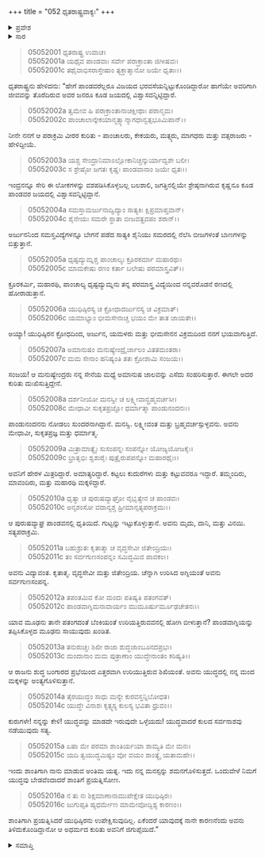 +++
title = "052 ಧೃತರಾಷ್ಟ್ರವಾಕ್ಯಃ"
+++

<details><summary>ಪ್ರವೇಶ</summary>


।।   ಓಂ ಓಂ ನಮೋ ನಾರಾಯಣಾಯ।।   ಶ್ರೀ ವೇದವ್ಯಾಸಾಯ ನಮಃ ।।

ಶ್ರೀ ಕೃಷ್ಣದ್ವೈಪಾಯನ ವೇದವ್ಯಾಸ ವಿರಚಿತ  

**ಶ್ರೀ ಮಹಾಭಾರತ**

**ಉದ್ಯೋಗ ಪರ್ವ**

**ಯಾನಸಂಧಿ ಪರ್ವ**

**ಅಧ್ಯಾಯ 52**

</details>


<details><summary>ಸಾರ</summary>

“ಯುದ್ಧವನ್ನು ಮಾಡದೇ ಇರುವುದೇ ಒಳ್ಳೆಯದು! ಯುದ್ಧವಾದರೆ ಕುಲದ ಸರ್ವನಾಶವು ನಡೆಯುವುದು ಸತ್ಯ” ಎಂದು ಧೃತರಾಷ್ಟ್ರನು ಯುಧಿಷ್ಠಿರನೊಂದಿಗೆ ಶಾಂತಿಗೆ ಪ್ರಯತ್ನಿಸಬೇಕೆಂದು ಹೇಳಿದುದು (1-16).

</details>


> 05052001 ಧೃತರಾಷ್ಟ್ರ ಉವಾಚ।  
05052001a ಯಥೈವ ಪಾಂಡವಾಃ ಸರ್ವೇ ಪರಾಕ್ರಾಂತಾ ಜಿಗೀಷವಃ।  
05052001c ತಥೈವಾಭಿಸರಾಸ್ತೇಷಾಂ ತ್ಯಕ್ತಾತ್ಮಾನೋ ಜಯೇ ಧೃತಾಃ।।

ಧೃತರಾಷ್ಟ್ರನು ಹೇಳಿದನು: “ಹೇಗೆ ಪಾಂಡವರೆಲ್ಲರೂ ವಿಜಯದ ಭರವಸೆಯನ್ನಿಟ್ಟುಕೊಂಡಿದ್ದಾರೋ ಹಾಗೆಯೇ ಅವರಿಗಾಗಿ ಜೀವವನ್ನು ತೊರೆದಿರುವ ಅವರ ಜನರೂ ಕೂಡ ಜಯದಲ್ಲಿ ವಿಶ್ವಾಸವನ್ನಿಟ್ಟಿದ್ದಾರೆ.

> 05052002a ತ್ವಮೇವ ಹಿ ಪರಾಕ್ರಾಂತಾನಾಚಕ್ಷೀಥಾಃ ಪರಾನ್ಮಮ।  
05052002c ಪಾಂಚಾಲಾನ್ಕೇಕಯಾನ್ಮತ್ಸ್ಯಾನ್ಮಾಗಧಾನ್ವತ್ಸಭೂಮಿಪಾನ್।।

ನೀನೇ ನನಗೆ ಆ ಪರಾಕ್ರಮಿ ವೀರರ ಕುರಿತು - ಪಾಂಚಾಲರು, ಕೇಕಯರು, ಮತ್ಸ್ಯರು, ಮಾಗಧರು ಮತ್ತು ವತ್ಸರಾಜರು - ಹೇಳಿದ್ದೀಯೆ.

> 05052003a ಯಶ್ಚ ಸೇಂದ್ರಾನಿಮಾಽಲ್ಲೋಕಾನಿಚ್ಚನ್ಕುರ್ಯಾದ್ವಶೇ ಬಲೀ।  
05052003c ಸ ಶ್ರೇಷ್ಠೋ ಜಗತಃ ಕೃಷ್ಣಃ ಪಾಂಡವಾನಾಂ ಜಯೇ ಧೃತಃ।।

ಇಂದ್ರನನ್ನೂ ಸೇರಿ ಈ ಲೋಕಗಳನ್ನು ವಶಪಡಿಸಿಕೊಳ್ಳಬಲ್ಲ ಬಲಶಾಲಿ, ಜಗತ್ತಿನಲ್ಲಿಯೇ ಶ್ರೇಷ್ಠನಾಗಿರುವ ಕೃಷ್ಣನೂ ಕೂಡ ಪಾಂಡವರ ಜಯದಲ್ಲಿ ವಿಶ್ವಾಸವನ್ನಿಟ್ಟಿದ್ದಾನೆ.

> 05052004a ಸಮಸ್ತಾಮರ್ಜುನಾದ್ವಿದ್ಯಾಂ ಸಾತ್ಯಕಿಃ ಕ್ಷಿಪ್ರಮಾಪ್ತವಾನ್।  
05052004c ಶೈನೇಯಃ ಸಮರೇ ಸ್ಥಾತಾ ಬೀಜವತ್ಪ್ರವಪಂ ಶರಾನ್।।

ಅರ್ಜುನನಿಂದ ಸಮಸ್ತವಿದ್ಯೆಗಳನ್ನೂ ಬೇಗನೆ ಪಡೆದ ಸಾತ್ಯಕಿ ಶೈನಿಯು ಸಮರದಲ್ಲಿ ನೆಲೆಸಿ ಬೀಜಗಳಂತೆ ಬಾಣಗಳನ್ನು ಬಿತ್ತುತ್ತಾನೆ.

> 05052005a ಧೃಷ್ಟದ್ಯುಮ್ನಶ್ಚ ಪಾಂಚಾಲ್ಯಃ ಕ್ರೂರಕರ್ಮಾ ಮಹಾರಥಃ।  
05052005c ಮಾಮಕೇಷು ರಣಂ ಕರ್ತಾ ಬಲೇಷು ಪರಮಾಸ್ತ್ರವಿತ್।।

ಕ್ರೂರಕರ್ಮಿ, ಮಹಾರಥಿ, ಪಾಂಚಾಲ್ಯ ಧೃಷ್ಟದ್ಯುಮ್ನನು ತನ್ನ ಪರಮಾಸ್ತ್ರ ವಿದ್ಯೆಯಿಂದ ನನ್ನವರೊಡನೆ ರಣದಲ್ಲಿ ಹೋರಾಡುತ್ತಾನೆ.

> 05052006a ಯುಧಿಷ್ಠಿರಸ್ಯ ಚ ಕ್ರೋಧಾದರ್ಜುನಸ್ಯ ಚ ವಿಕ್ರಮಾತ್।  
05052006c ಯಮಾಭ್ಯಾಂ ಭೀಮಸೇನಾಚ್ಚ ಭಯಂ ಮೇ ತಾತ ಜಾಯತೇ।।

ಅಯ್ಯಾ! ಯುಧಿಷ್ಠಿರನ ಕ್ರೋಧದಿಂದ, ಅರ್ಜುನ, ಯಮಳರು ಮತ್ತು ಭೀಮಸೇನನ ವಿಕ್ರಮದಿಂದ ನನಗೆ ಭಯವಾಗುತ್ತಿದೆ.

> 05052007a ಅಮಾನುಷಂ ಮನುಷ್ಯೇಂದ್ರೈರ್ಜಾಲಂ ವಿತತಮಂತರಾ।  
05052007c ಮಮ ಸೇನಾಂ ಹನಿಷ್ಯಂತಿ ತತಃ ಕ್ರೋಶಾಮಿ ಸಂಜಯ।।

ಸಂಜಯ! ಆ ಮನುಷ್ಯೇಂದ್ರರು ನನ್ನ ಸೇನೆಯ ಮಧ್ಯೆ ಅಮಾನುಷ ಜಾಲವನ್ನು ಎಸೆದು ಸಂಹರಿಸುತ್ತಾರೆ. ಈಗಲೇ ಅದರ ಕುರಿತು ದುಃಖಿಸುತ್ತಿದ್ದೇನೆ.

> 05052008a ದರ್ಶನೀಯೋ ಮನಸ್ವೀ ಚ ಲಕ್ಷ್ಮೀವಾನ್ಬ್ರಹ್ಮವರ್ಚಸೀ।   
05052008c ಮೇಧಾವೀ ಸುಕೃತಪ್ರಜ್ಞೋ ಧರ್ಮಾತ್ಮಾ ಪಾಂಡುನಂದನಃ।।

ಪಾಂಡುನಂದನನು ನೋಡಲು ಸುಂದರನಾಗಿದ್ದಾನೆ. ಮನಸ್ವಿ. ಲಕ್ಷ್ಮೀವಂತ ಮತ್ತು ಬ್ರಹ್ಮವರ್ಚಸ್ಸುಳ್ಳವನು. ಅವನು ಮೇಧಾವೀ, ಸುಕೃತಪ್ರಜ್ಞ ಮತ್ತು ಧರ್ಮಾತ್ಮ.

> 05052009a ಮಿತ್ರಾಮಾತ್ಯೈಃ ಸುಸಂಪನ್ನಃ ಸಂಪನ್ನೋ ಯೋಜ್ಯಯೋಜಕೈಃ।  
05052009c ಭ್ರಾತೃಭಿಃ ಶ್ವಶುರೈಃ ಪುತ್ರೈರುಪಪನ್ನೋ ಮಹಾರಥೈಃ।।

ಅವನಿಗೆ ಹೇರಳ ಮಿತ್ರರಿದ್ದಾರೆ. ಅಮಾತ್ಯರಿದ್ದಾರೆ. ಕಟ್ಟಲು ಕುದುರೆಗಳು ಮತ್ತು ಕಟ್ಟುವವರೂ ಇದ್ದಾರೆ. ತಮ್ಮಂದಿರು, ಮಾವಂದಿರು, ಮತ್ತು ಮಹಾರಥಿ ಮಕ್ಕಳಿದ್ದಾರೆ.

> 05052010a ಧೃತ್ಯಾ ಚ ಪುರುಷವ್ಯಾಘ್ರೋ ನೈಭೃತ್ಯೇನ ಚ ಪಾಂಡವಃ।  
05052010c ಅನೃಶಂಸೋ ವದಾನ್ಯಶ್ಚ ಹ್ರೀಮಾನ್ಸತ್ಯಪರಾಕ್ರಮಃ।।

ಆ ಪುರುಷವ್ಯಾಘ್ರ ಪಾಂಡವನಲ್ಲಿ ಧೃತಿಯಿದೆ. ಗುಟ್ಟನ್ನು ಇಟ್ಟುಕೊಳ್ಳುತ್ತಾನೆ. ಅವನು ಮೃದು, ದಾನಿ, ಮತ್ತು ವಿನಯಿ. ಸತ್ಯಪರಾಕ್ರಮಿ.

> 05052011a ಬಹುಶ್ರುತಃ ಕೃತಾತ್ಮಾ ಚ ವೃದ್ಧಸೇವೀ ಜಿತೇಂದ್ರಿಯಃ।  
05052011c ತಂ ಸರ್ವಗುಣಸಂಪನ್ನಂ ಸಮಿದ್ಧಮಿವ ಪಾವಕಂ।।

ಅವನು ವಿದ್ಯಾವಂತ. ಕೃತಾತ್ಮ. ವೃದ್ಧಸೇವೀ ಮತ್ತು ಜಿತೇಂದ್ರಿಯ. ಚೆನ್ನಾಗಿ ಉರಿಸಿದ ಅಗ್ನಿಯಂತೆ ಅವನು ಸರ್ವಗುಣಸಂಪನ್ನ.

> 05052012a ತಪಂತಮಿವ ಕೋ ಮಂದಃ ಪತಿಷ್ಯತಿ ಪತಂಗವತ್।  
05052012c ಪಾಂಡವಾಗ್ನಿಮನಾವಾರ್ಯಂ ಮುಮೂರ್ಷುರ್ಮೂಢಚೇತನಃ।।

ಯಾವ ಮೂಢನು ತಾನೇ ಪತಂಗದಂತೆ ಬೆಂಕಿಯಂತೆ ಉರಿಯತ್ತಿರುವವನಲ್ಲಿ ಹೋಗಿ ಬೀಳುತ್ತಾನೆ? ಪಾಂಡವಾಗ್ನಿಯನ್ನು ತಪ್ಪಿಸಿಕೊಳ್ಳದ ಮೂಢನು ಸಾಯುವುದು ಖಂಡಿತ.

> 05052013a ತನುರುಚ್ಚಃ ಶಿಖೀ ರಾಜಾ ಶುದ್ಧಜಾಂಬೂನದಪ್ರಭಃ।   
05052013c ಮಂದಾನಾಂ ಮಮ ಪುತ್ರಾಣಾಂ ಯುದ್ಧೇನಾಂತಂ ಕರಿಷ್ಯತಿ।।

ಆ ರಾಜನು ಶುದ್ಧ ಬಂಗಾರದ ಪ್ರಭೆಯಿಂದ ಎತ್ತರವಾಗಿ ಉರಿಯುತ್ತಿರುವ ಶಿಖಿಯಂತೆ. ಅವನು ಯುದ್ಧದಲ್ಲಿ ನನ್ನ ಮಂದ ಮಕ್ಕಳನ್ನು ಅಂತ್ಯಗೊಳಿಸುತ್ತಾನೆ.

> 05052014a ತೈರಯುದ್ಧಂ ಸಾಧು ಮನ್ಯೇ ಕುರವಸ್ತನ್ನಿಬೋಧತ।  
05052014c ಯುದ್ಧೇ ವಿನಾಶಃ ಕೃತ್ಸ್ನಸ್ಯ ಕುಲಸ್ಯ ಭವಿತಾ ಧ್ರುವಂ।।

ಕುರುಗಳೇ! ನನ್ನನ್ನು ಕೇಳಿ! ಯುದ್ಧವನ್ನು ಮಾಡದೇ ಇರುವುದೇ ಒಳ್ಳೆಯದು! ಯುದ್ಧವಾದರೆ ಕುಲದ ಸರ್ವನಾಶವು ನಡೆಯುವುದು ಸತ್ಯ.

> 05052015a ಏಷಾ ಮೇ ಪರಮಾ ಶಾಂತಿರ್ಯಯಾ ಶಾಮ್ಯತಿ ಮೇ ಮನಃ।  
05052015c ಯದಿ ತ್ವಯುದ್ಧಮಿಷ್ಟಂ ವೋ ವಯಂ ಶಾಂತ್ಯೈ ಯತಾಮಹೇ।।

ಇಂದು ಶಾಂತಿಗಾಗಿ ನಾನು ಮಾಡುವ ಅಂತಿಮ ಯತ್ನ. ಇದು ನನ್ನ ಮನಸ್ಸನ್ನು ಶಮನಗೊಳಿಸುತ್ತದೆ. ಒಂದುವೇಳೆ ನಿಮಗೆ ಯುದ್ಧವು ಬೇಡವೆಂದಾದರೆ ಶಾಂತಿಗೆ ಪ್ರಯತ್ನಿಸೋಣ.

> 05052016a ನ ತು ನಃ ಶಿಕ್ಷಮಾಣಾನಾಮುಪೇಕ್ಷೇತ ಯುಧಿಷ್ಠಿರಃ।  
05052016c ಜುಗುಪ್ಸತಿ ಹ್ಯಧರ್ಮೇಣ ಮಾಮೇವೋದ್ದಿಶ್ಯ ಕಾರಣಂ।।

ಶಾಂತಿಗಾಗಿ ಪ್ರಯತ್ನಿಸಿದರೆ ಯುಧಿಷ್ಠಿರನು ಉಪೇಕ್ಷಿಸುವುದಿಲ್ಲ. ಏಕೆಂದರೆ ಯಾವುದಕ್ಕೆ ನಾನೇ ಕಾರಣನೆಂದು ಅವನು ತಿಳಿದುಕೊಂಡಿದ್ದಾನೋ ಆ ಅಧರ್ಮದ ಕುರಿತು ಅವನಿಗೆ ಜಿಗುಪ್ಸೆಯಿದೆ.”


<details><summary>ಸಮಾಪ್ತಿ</summary>


ಇತಿ ಶ್ರೀ ಮಹಾಭಾರತೇ ಉದ್ಯೋಗ ಪರ್ವಣಿ ಯಾನಸಂಧಿ ಪರ್ವಣಿ ಧೃತರಾಷ್ಟ್ರವಾಕ್ಯೇ ದ್ವಿಪಂಚಾಶತ್ತಮೋಽಧ್ಯಾಯಃ।  
ಇದು ಶ್ರೀ ಮಹಾಭಾರತದಲ್ಲಿ ಉದ್ಯೋಗ ಪರ್ವದಲ್ಲಿ ಯಾನಸಂಧಿ ಪರ್ವದಲ್ಲಿ ಧೃತರಾಷ್ಟ್ರವಾಕ್ಯದಲ್ಲಿ ಐವತ್ತೆರಡನೆಯ ಅಧ್ಯಾಯವು.

</details>
